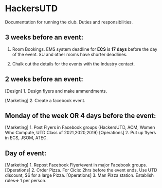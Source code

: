 # HackersUTD
Documentation for running the club. Duties and responsibilities. 

## 3 weeks before an event:

1. Room Bookings. EMS system deadline for **ECS** is **17 days** before the day of the event. SU and other rooms have shorter deadlines.

2. Chalk out the details for the events with the Industry contact.

## 2 weeks before an event:

[Design] 1. Design flyers and make ammendments.

[Marketing] 2. Create a facebook event.

## Monday of the week OR 4 days before the event:

[Marketing] 1. Post Flyers in Facebook groups (HackersUTD, ACM, Women Who Compute, UTD Class of 2021,2020,2019)
[Operations] 2. Put up flyers in ECS, JSOM, ATEC.

## Day of event:

[Marketing] 1. Repost Facebook Flyer/event in major Facebook groups.
[Operations] 2. Order Pizza. For Cicis: 2hrs before the event ends. Use UTD discount, $6 for a large Pizza.
[Operations] 3. Man Pizza station. Establish rules=> 1 per person.






